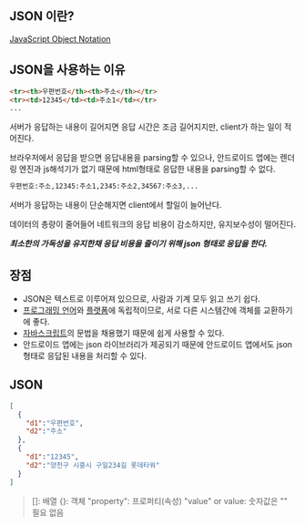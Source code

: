 ## JSON 이란?
[JavaScript Object Notation](https://ko.wikipedia.org/wiki/JSON)

## JSON을 사용하는 이유
```html
<tr><th>우편번호</th><th>주소</th></tr>
<tr><td>12345</td><td>주소1</td></tr>
...
```
<p>서버가 응답하는 내용이 길어지면 응답 시간은 조금 길어지지만, client가 하는 일이 적어진다.</p>

<p>브라우저에서 응답을 받으면 응답내용을 parsing할 수 있으나, 안드로이드 앱에는 렌더링 엔진과 js해석기가 없기 때문에 html형태로 응답한 내용을 parsing할 수 없다.</p>

```html
우편번호:주소,12345:주소1,2345:주소2,34567:주소3,...
```
<p>서버가 응답하는 내용이 단순해지면 client에서 할일이 늘어난다.</p>
<p>데이터의 총량이 줄어들어 네트워크의 응답 비용이 감소하지만, 유지보수성이 떨어진다. </p>

***최소한의 가독성을 유지한채 응답 비용을 줄이기 위해 json 형태로 응답을 한다.***

## 장점

-   JSON은 텍스트로 이루어져 있으므로, 사람과 기계 모두 읽고 쓰기 쉽다.
-   [프로그래밍 언어](https://ko.wikipedia.org/wiki/%ED%94%84%EB%A1%9C%EA%B7%B8%EB%9E%98%EB%B0%8D_%EC%96%B8%EC%96%B4 "프로그래밍 언어")와  [플랫폼](https://ko.wikipedia.org/wiki/%EC%BB%B4%ED%93%A8%ED%8C%85_%ED%94%8C%EB%9E%AB%ED%8F%BC "컴퓨팅 플랫폼")에 독립적이므로, 서로 다른 시스템간에 객체를 교환하기에 좋다.
- [자바스크립트](https://ko.wikipedia.org/wiki/%EC%9E%90%EB%B0%94%EC%8A%A4%ED%81%AC%EB%A6%BD%ED%8A%B8 "자바스크립트")의 문법을 채용했기 때문에 쉽게 사용할 수 있다.
- 안드로이드 앱에는 json 라이브러리가 제공되기 때문에 안드로이드 앱에서도 json형태로 응답된 내용을 처리할 수 있다.


## JSON
```json
[
  {
    "d1":"우편번호",
    "d2":"주소"
  },
  {
    "d1":"12345",
    "d2":"양천구 시흥시 구일234길 롯데타워"
  }
]
```

>[]: 배열
{}: 객체
"property": 프로퍼티(속성)
"value" or value: 숫자값은 "" 필요 없음

<!--stackedit_data:
eyJoaXN0b3J5IjpbLTI3MTA3OTc2MCwtMjA5MjU1MjkyOSwtMT
U1ODM4OTY4LC0xODU4Mjc3ODg4LC0xNjE2Mjk3MzU3LDIwMzgz
ODM4MF19
-->